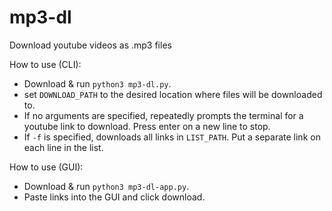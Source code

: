 # mp3-dl

Download youtube videos as .mp3 files

How to use (CLI):
- Download & run `python3 mp3-dl.py`.
- set `DOWNLOAD_PATH` to the desired location where files will be downloaded to.
- If no arguments are specified, repeatedly prompts the terminal for a youtube link to download.  Press enter on a new line to stop.
- If `-f` is specified, downloads all links in `LIST_PATH`.  Put a separate link on each line in the list.

How to use (GUI):
- Download & run `python3 mp3-dl-app.py`.
- Paste links into the GUI and click download.